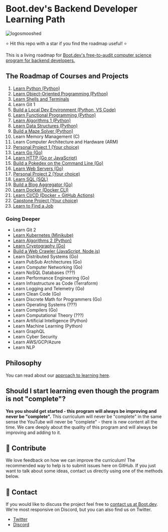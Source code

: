 # Boot.dev's Backend Developer Learning Path

![logosmooshed](https://github.com/bootdotdev/curriculum/assets/21992789/6f834ad1-32b5-4372-ad4a-7f78039fd843)

⭐ Hit this repo with a star if you find the roadmap useful! ⭐

This is a living roadmap for [Boot.dev's free-to-audit computer science program for backend developers.](https://boot.dev)

## The Roadmap of Courses and Projects

1. [Learn Python (Python)](https://boot.dev/learn/learn-python)
2. [Learn Object-Oriented Programming (Python)](https://boot.dev/learn/learn-object-oriented-programming)
3. [Learn Shells and Terminals](https://www.boot.dev/learn/learn-shells-and-terminals)
4. Learn Git 1
5. [Build a Local Dev Environment (Python, VS Code)](https://boot.dev/learn/build-local-dev-environment-python)
6. [Learn Functional Programming (Python)](https://boot.dev/learn/learn-functional-programming)
7. [Learn Algorithms 1 (Python)](https://boot.dev/learn/learn-algorithms)
8. [Learn Data Structures (Python)](https://boot.dev/learn/learn-data-structures)
9. [Build a Maze Solver (Python)](https://boot.dev/learn/maze-solver-python)
10. Learn Memory Management (C)
11. Learn Computer Architecture and Hardware (ARM)
12. [Personal Project 1 (Your choice)](https://boot.dev/learn/personal-project-1)
15. [Learn Go (Go)](https://boot.dev/learn/learn-golang)
16. [Learn HTTP (Go or JavaScript)](https://boot.dev/learn/learn-http)
17. [Build a Pokedex on the Command Line (Go)](https://boot.dev/learn/build-pokedex-cli)
18. [Learn Web Servers (Go)](https://boot.dev/learn/learn-web-servers)
19. [Personal Project 2 (Your choice)](https://boot.dev/learn/personal-project-2)
20. [Learn SQL (SQL)](https://boot.dev/learn/learn-sql)
21. [Build a Blog Aggregator (Go)](https://boot.dev/learn/blog-aggregator)
22. [Learn Docker (Docker CLI)](https://boot.dev/learn/learn-docker)
23. [Learn CI/CD (Docker + GitHub Actions)](https://boot.dev/learn/learn-ci-cd)
24. [Capstone Project (Your choice)](https://boot.dev/learn/capstone-project)
25. [Learn to Find a Job](https://www.boot.dev/learn/learn-job-search)

### Going Deeper

* Learn Git 2
* [Learn Kubernetes (Minikube)](https://www.boot.dev/learn/learn-kubernetes)
* [Learn Algorithms 2 (Python)](https://boot.dev/learn/learn-advanced-algorithms)
* [Learn Cryptography (Go)](https://boot.dev/learn/learn-cryptography)
* [Build a Web Crawler (JavaScript, Node.js)](https://boot.dev/learn/link-analyzer)
* Learn Distributed Systems (Go)
* Learn PubSub Architectures (Go)
* Learn Computer Networking (Go)
* Learn NoSQL Databases (???)
* Learn Performance Engineering (Go)
* Learn Infrastructure as Code (Terraform)
* Learn Logging and Telemetry (Go)
* Learn Clean Code (Go)
* Learn Discrete Math for Programmers (Go)
* Learn Operating Systems (???)
* Learn Compilers (Go)
* Learn Computational Theory (???)
* Learn Artificial Intelligence (Python)
* Learn Machine Learning (Python)
* Learn GraphQL
* Learn Cyber Security
* Learn AWS/GCP/Azure
* Learn NLP

## Philosophy

You can read about our [approach to learning here](https://blog.boot.dev/about/).

## Should I start learning even though the program is not "complete"?

**Yes you should get started - this program will always be improving and never be "complete".** This curriculum will never be "complete" in the same sense the YouTube will never be "complete" - there is new content all the time. We care deeply about the quality of this program and will always be improving and adding to it.

## 👏 Contribute

We love feedback on how we can improve the curriculum! The recommended way to help is to submit issues here on GitHub. If you just want to talk about some ideas, contact us directly using one of the methods below.

## 💬 Contact

If you would like to discuss the project feel free to [contact us at Boot.dev](https://blog.boot.dev/contact/). We're most responsive on Discord, but you can also find us on Twitter.

* [Twitter](https://twitter.com/bootdotdev)
* [Discord](https://boot.dev/community)

